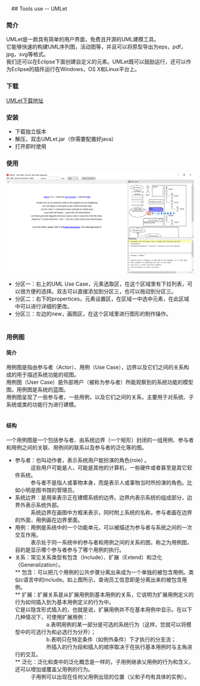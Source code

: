 &emsp;## Tools use -- UMLet  
### 简介
UMLet是一款具有简单的用户界面，免费且开源的UML建模工具。  
它能够快速的构建UML序列图，活动图等，并且可以将原型导出为eps，pdf，jpg，svg等格式。  
我们还可以在Eclipse下面创建自定义的元素。UMLet既可以鼓励运行，还可以作为Eclipse的插件运行在Windows，OS X和Linux平台上。  

### 下载
[UMLet下载地址](http://www.umlet.com/changes.htm)  
  
### 安装  
* 下载独立版本  
* 解压，双击UMLet.jar（你需要配置好java）  
* 打开即时使用  

### 使用  
![打开的界面](https://github.com/YitingKikyo/YitingKikyo.github.io/blob/master/_post/SystemAnalysis/pictures/umletStart.png)  

* 分区一：右上的UML Use Case，元素选取区，在这个区域里有下拉列表，可以很方便的选择。双击可以直接添加到分区三，也可以拖动到分区三。
* 分区二：右下的propertices，元素设置区，在区域一中选中元素，在此区域中可以进行详细的更改。  
* 分区三：左边的new，画图区，在这个区域里进行图形的制作操作。  
  
### 用例图  
#### 简介  
用例图是指由参与者（Actor）、用例（Use Case），边界以及它们之间的关系构成的用于描述系统功能的视图。  
用例图（User Case）是外部用户（被称为参与者）所能观察到的系统功能的模型图。用例图是系统的蓝图。  
用例图呈现了一些参与者，一些用例，以及它们之间的关系，主要用于对系统、子系统或类的功能行为进行建模。   
  
#### 结构  
一个用例图是一个包括参与者、由系统边界（一个矩形）封闭的一组用例、参与者和用例之间的关联、用例间的联系以及参与者的泛化等的图。  

* 参与者：也叫动作者，表示系统用户能扮演的角色(role) 。  
&emsp;&emsp;&emsp;这些用户可能是人，可能是其他的计算机，一些硬件或者甚至是其它软件系统。  
&emsp;&emsp;&emsp;参与者不是指人或事物本身，而是表示人或事物当时所扮演的角色。比如小明是图书馆的管理员。  
* 系统边界：是用来表示正在建模系统的边界。边界内表示系统的组成部分，边界外表示系统外部。  
&emsp;&emsp;&emsp;系统边界在画图中方框来表示，同时附上系统的名称，参与者画在边界的外面，用例画在边界里面。
* 用例：用例是系统中的一个功能单元，可以被描述为参与者与系统之间的一次交互作用。  
&emsp;&emsp;&emsp;表示处于同一系统中的参与者和用例之间的关系的图，称之为用例图，目的是显示哪个参与者参与了哪个用例的执行。  
* 关系：常见关系类型有包含（Include）、扩展（Extend）和泛化（Generalization）。  
** 包含：可以把几个用例的公共步骤分离出来成为一个单独的被包含用例。类似c语言中的include。如上图所示，查询员工信息即是分离出来的被包含用例。  
** 扩展：扩展关系是从扩展用例到基本用例的关系，它说明为扩展用例定义的行为如何插入到为基本用例定义的行为中。  
它是以隐含形式插入的，也就是说，扩展用例并不在基本用例中显示。在以下几种情况下，可使用扩展用例：  
&emsp;&emsp;&emsp;&emsp;&emsp;&emsp;a.表明用例的某一部分是可选的系统行为（这样，您就可以将模型中的可选行为和必选行为分开）；  
&emsp;&emsp;&emsp;&emsp;&emsp;&emsp;b.表明只在特定条件（如例外条件）下才执行的分支流；   
&emsp;&emsp;&emsp;&emsp;&emsp;&emsp;所插入的行为段和插入的顺序取决于在执行基本用例时与主角进行的交互。  
** 泛化：泛化和类中的泛化概念是一样的，子用例继承父用例的行为和含义，还可以增加或覆盖父用例的行为。  
&emsp;&emsp;&emsp;子用例可以出现在任何父用例出现的位置（父和子均有具体的实例）。

